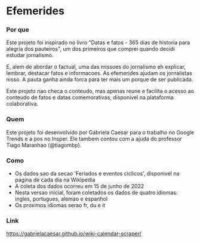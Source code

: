 # Efemerides

### Por que
Este projeto foi inspirado no livro "Datas e fatos - 365 dias de historia para alegria dos pauteiros", um dos primeiros que comprei quando decidi estudar jornalismo. 

E, alem de abordar o factual, uma das missoes do jornalismo eh explicar, lembrar, destacar fatos e informacoes. As efemerides ajudam os jornalistas nisso. A pauta ganha ainda forca para ter mais um porque de ser publicada.

Este projeto nao checa o conteudo, mas apenas reune e facilita o acesso ao conteudo de fatos e datas comemorativas, disponivel na plataforma colaborativa.

### Quem
Este projeto foi desenvolvido por Gabriela Caesar para o trabalho no Google Trends e a pos no Insper. Ele tambem contou com a ajuda do professor Tiago Maranhao (@tiagombp).

### Como
- Os dados sao da secao 'Feriados e eventos ciclicos', disponivel na pagina de cada dia na Wikipedia
- A coleta dos dados ocorreu em 15 de junho de 2022
- Nesta versao inicial, foram coletados os dados de quatro idiomas: ingles, portugues, alemao e espanhol
- Os proximos idiomas serao fr, du e it

### Link
https://gabrielacaesar.github.io/wiki-calendar-scraper/
